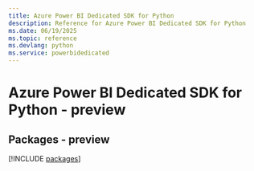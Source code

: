 ```yaml
---
title: Azure Power BI Dedicated SDK for Python
description: Reference for Azure Power BI Dedicated SDK for Python
ms.date: 06/19/2025
ms.topic: reference
ms.devlang: python
ms.service: powerbidedicated
---
```

# Azure Power BI Dedicated SDK for Python - preview
## Packages - preview
[!INCLUDE [packages](power-bi-dedicated-index.md)]